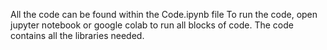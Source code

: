 All the code can be found within the Code.ipynb file
To run the code, open jupyter notebook or google colab to run all blocks of code. The code contains all the libraries needed.

